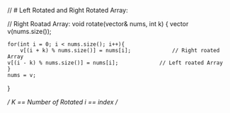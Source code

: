// # Left Rotated and Right Rotated Array:

// Right Roatad Array:
void rotate(vector<int>& nums, int k) {
    vector<int> v(nums.size());
	
    for(int i = 0; i < nums.size(); i++){
        v[(i + k) % nums.size()] = nums[i];   			// Right roated Array
	v[(i - k) % nums.size()] = nums[i];   			// Left roated Array
    }
    nums = v;
}
                                   
*/
																	 K == Number of Rotated
																	 i == index
/*
